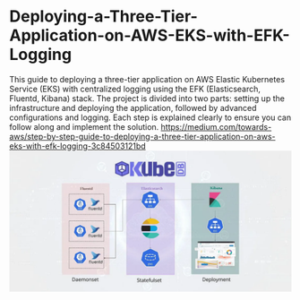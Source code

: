 # Deploying-a-Three-Tier-Application-on-AWS-EKS-with-EFK-Logging
This guide to deploying a three-tier application on AWS Elastic Kubernetes Service (EKS) with centralized logging using the EFK (Elasticsearch, Fluentd, Kibana) stack. The project is divided into two parts: setting up the infrastructure and deploying the application, followed by advanced configurations and logging. Each step is explained clearly to ensure you can follow along and implement the solution.
https://medium.com/towards-aws/step-by-step-guide-to-deploying-a-three-tier-application-on-aws-eks-with-efk-logging-3c84503121bd
![alt text](image.png)
